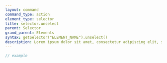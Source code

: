 ```yaml
---
layout: command
command_type: action
element_type: selector
title: selector.unselect
parent: Selector
grand_parent: Elements
syntax: getSelector("ELEMENT_NAME").unselect()
description: Lorem ipsum dolor sit amet, consectetur adipiscing elit, sed do eiusmod tempor incididunt ut labore et dolore magna aliqua. Ut enim ad minim veniam, quis nostrud exercitation ullamco laboris nisi ut aliquip ex ea commodo consequat.
---
```


```javascript
// example
```